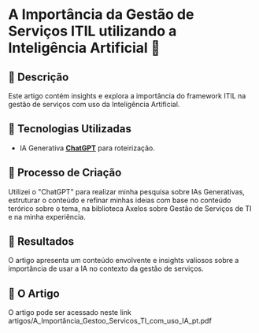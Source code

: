 # A Importância da Gestão de Serviços ITIL utilizando a Inteligência Artificial 🌌

## 📒 Descrição
Este artigo contém insights e explora a importância do framework ITIL na gestão de serviços com uso da Inteligência Artificial.

## 🤖 Tecnologias Utilizadas
- IA Generativa **[ChatGPT](https://chat.openai.com)** para roteirização.


## 🧐 Processo de Criação
Utilizei o "ChatGPT" para realizar minha pesquisa sobre IAs Generativas, estruturar o conteúdo e refinar minhas ideias com base no conteúdo terórico sobre o tema, na biblioteca Axelos sobre Gestão de Serviços de TI e na minha experiência.

## 🚀 Resultados
O artigo apresenta um conteúdo envolvente e insights valiosos sobre a importância de usar a IA no contexto da gestão de serviços.

## 💭 O Artigo
O artigo pode ser acessado neste link artigos/A_Importância_Gestoo_Servicos_TI_com_uso_IA_pt.pdf

